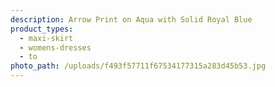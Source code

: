 ```yaml
---
description: Arrow Print on Aqua with Solid Royal Blue
product_types:
  - maxi-skirt
  - womens-dresses
  - to
photo_path: /uploads/f493f57711f67534177315a283d45b53.jpg
---
```

